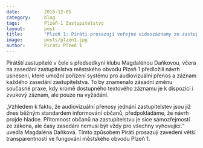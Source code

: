 ```yaml
---
date:         2018-12-05
category:     blog
tags:         Plzeň-1 Zastupitelstvo
layout:       post
title:        "Plzeň 1: Piráti prosazují veřejné videozáznamy ze zastupitelstev" 
image:        posts/plzen1.jpg
author:       Piráti Plzeň 1
---
```


Pirátští zastupitelé v čele s předsedkyní klubu Magdalénou Daňkovou, včera na zasedání zastupitelstva městského obvodu Plzeň 1 předložili návrh usnesení, které umožní pořízení systému pro audiovizuální přenos a záznam každého zasedání zastupitelstva. To by znamenalo zásadní změnu současné praxe, kdy kromě dostupného textového záznamu je k dispozici i zvukový záznam, ale pouze na vyžádání.  

„Vzhledem k faktu, že audiovizuální přenosy jednání zastupitelstev jsou již dnes běžným standardem informování občanů, předpokládáme, že návrh projde hladce. Přítomnost občanů na zastupitelstvu je sice samozřejmostí ze zákona, ale časy zasedání nemusí být vždy pro všechny vyhovující.“ uvedla Magdaléna Daňková. Tímto způsobem Piráti prosazují zavedení větší transparentnosti ve fungování městského obvodu Plzeň 1.